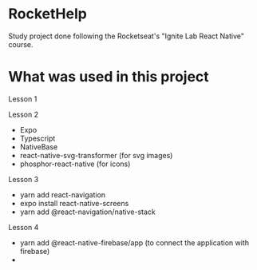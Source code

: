 # RocketHelp

Study project done following the Rocketseat's "Ignite Lab React Native" course.

# What was used in this project

Lesson 1


Lesson 2

- Expo
- Typescript
- NativeBase
- react-native-svg-transformer (for svg images)
- phosphor-react-native (for icons)

Lesson 3

- yarn add react-navigation
- expo install react-native-screens
- yarn add @react-navigation/native-stack

Lesson 4

- yarn add @react-native-firebase/app (to connect the application with firebase)
- 